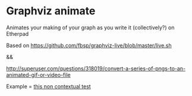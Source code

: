 # Graphviz animate

Animates your making of your graph as you write it (collectively?) on Etherpad

Based on https://github.com/fbsp/graphviz-live/blob/master/live.sh

&&

http://superuser.com/questions/318019/convert-a-series-of-pngs-to-an-animated-gif-or-video-file

Example = [this non contextual test](out-8faster.mp4)
